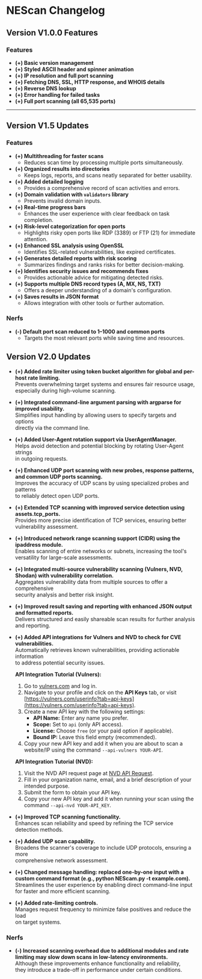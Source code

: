 # NEScan Changelog

## Version V1.0.0 Features  
### Features
- **(+) Basic version management** 
- **(+) Styled ASCII header and spinner animation**  
- **(+) IP resolution and full port scanning**  
- **(+) Fetching DNS, SSL, HTTP response, and WHOIS details**  
- **(+) Reverse DNS lookup**  
- **(+) Error handling for failed tasks**  
- **(+) Full port scanning (all 65,535 ports)**  

---

## Version V1.5 Updates  

### Features
- **(+) Multithreading for faster scans**
  - Reduces scan time by processing multiple ports simultaneously.  
- **(+) Organized results into directories**
  - Keeps logs, reports, and scans neatly separated for better usability.  
- **(+) Added detailed logging**
  - Provides a comprehensive record of scan activities and errors.  
- **(+) Domain validation with `validators` library**
  - Prevents invalid domain inputs.  
- **(+) Real-time progress bars**
  - Enhances the user experience with clear feedback on task completion.  
- **(+) Risk-level categorization for open ports**
  - Highlights risky open ports like RDP (3389) or FTP (21) for immediate attention.  
- **(+) Enhanced SSL analysis using OpenSSL**
  - Identifies SSL-related vulnerabilities, like expired certificates.  
- **(+) Generates detailed reports with risk scoring**
  - Summarizes findings and ranks risks for better decision-making.  
- **(+) Identifies security issues and recommends fixes**
  - Provides actionable advice for mitigating detected risks.  
- **(+) Supports multiple DNS record types (A, MX, NS, TXT)**
  - Offers a deeper understanding of a domain's configuration.  
- **(+) Saves results in JSON format**
  - Allows integration with other tools or further automation.  

### Nerfs
- **(-) Default port scan reduced to 1–1000 and common ports**
  - Targets the most relevant ports while saving time and resources.  

## Version V2.0 Updates

- **(+) Added rate limiter using token bucket algorithm for global and per-host rate limiting.**\
  Prevents overwhelming target systems and ensures fair resource usage,  
  especially during high-volume scanning.

- **(+) Integrated command-line argument parsing with argparse for improved usability.**\
  Simplifies input handling by allowing users to specify targets and options  
  directly via the command line.

- **(+) Added User-Agent rotation support via UserAgentManager.**\
  Helps avoid detection and potential blocking by rotating User-Agent strings  
  in outgoing requests.

- **(+) Enhanced UDP port scanning with new probes, response patterns, and common UDP ports scanning.**\
  Improves the accuracy of UDP scans by using specialized probes and patterns  
  to reliably detect open UDP ports.

- **(+) Extended TCP scanning with improved service detection using assets.tcp_ports.**\
  Provides more precise identification of TCP services, ensuring better  
  vulnerability assessment.

- **(+) Introduced network range scanning support (CIDR) using the ipaddress module.**\
  Enables scanning of entire networks or subnets, increasing the tool's  
  versatility for large-scale assessments.

- **(+) Integrated multi-source vulnerability scanning (Vulners, NVD, Shodan) with vulnerability correlation.**\
  Aggregates vulnerability data from multiple sources to offer a comprehensive  
  security analysis and better risk insight.

- **(+) Improved result saving and reporting with enhanced JSON output and formatted reports.**\
  Delivers structured and easily shareable scan results for further analysis  
  and reporting.

- **(+) Added API integrations for Vulners and NVD to check for CVE vulnerabilities.**\
  Automatically retrieves known vulnerabilities, providing actionable information  
  to address potential security issues.

  **API Integration Tutorial (Vulners):**

  1. Go to [vulners.com](https://vulners.com/) and log in.
  2. Navigate to your profile and click on the **API Keys** tab, or visit [https://vulners.com/userinfo?tab=api-keys](https://vulners.com/userinfo?tab=api-keys).
  3. Create a new API key with the following settings:
     - **API Name:** Enter any name you prefer.
     - **Scope:** Set to `api` (only API access).
     - **License:** Choose `free` (or your paid option if applicable).
     - **Bound IP:** Leave this field empty (recommended).
  4. Copy your new API key and add it when you are about to scan a website/IP using the command `--api-vulners YOUR-API`.

  **API Integration Tutorial (NVD):**

  1. Visit the NVD API request page at [NVD API Request](https://nvd.nist.gov/developers/request-an-api-key).
  2. Fill in your organization name, email, and a brief description of your intended purpose.
  3. Submit the form to obtain your API key.
  4. Copy your new API key and add it when running your scan using the command `--api-nvd YOUR-API_KEY`.

- **(+) Improved TCP scanning functionality.**\
  Enhances scan reliability and speed by refining the TCP service detection methods.

- **(+) Added UDP scan capability.**\
  Broadens the scanner's coverage to include UDP protocols, ensuring a more  
  comprehensive network assessment.

- **(+) Changed message handling: replaced one-by-one input with a custom command format (e.g., python NEScam.py -t example.com).**\
  Streamlines the user experience by enabling direct command-line input  
  for faster and more efficient scanning.

- **(+) Added rate-limiting controls.**\
  Manages request frequency to minimize false positives and reduce the load  
  on target systems.

### Nerfs

- **(-) Increased scanning overhead due to additional modules and rate limiting may slow down scans in low-latency environments.**\
  Although these improvements enhance functionality and reliability,  
  they introduce a trade-off in performance under certain conditions.
